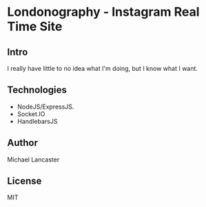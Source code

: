 Londonography - Instagram Real Time Site
=============

## Intro

I really have little to no idea what I'm doing, but I know what I want. 




## Technologies
- NodeJS/ExpressJS.
- Socket.IO
- HandlebarsJS

## Author
Michael Lancaster

## License
MIT
